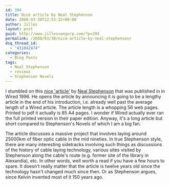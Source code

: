 ```yaml
---
id: 394
title: Nice article by Neal Stephenson
date: 2008-03-30T22:53:22+00:00
author: Jilles
layout: post
guid: http://www.jillesvangurp.com/?p=394
permalink: /2008/03/30/nice-article-by-neal-stephenson/
dsq_thread_id:
  - "431842474"
categories:
  - Blog Posts
tags:
  - Neal Stephenson
  - reviews
  - Stephenson Novels
---
```

I stumbled on this [nice 'article'](http://www.wired.com/wired/archive/4.12/ffglass.html?topic=&amp;topic_set=) by [Neal Stephenson](http://en.wikipedia.org/wiki/Neal_Stephenson) that was published in in Wired 1996. He opens the article by announcing it is going to be a lengthy article in the end of his introduction, i.e. already well past the average length of a Wired article. The article length is a whopping 56 web pages. Printed to pdf it actually is 85 A4 pages. I wonder if Wired actually ever ran the full printed version in their paper edition. Anyway, it's a long article but short compared to Stephenson's Novels of which I am a big fan.

The article discusses a massive project that involves laying around 25000km of fiber optic cable in the mid nineties. In true Stephenson style, there are many interesting sidetracks involving such things as discussions of the history of cable laying technology, various sites visited by Stephenson along the cable's route (e.g. former site of the library in Alexandia), etc. In other words, well worth a read if you have a few hours to spare. It doesn't really matter that the article is twelve years old since the technology hasn't changed much since then. Or as Stephenson argues, since Kelvin invented most of it 150 years ago.